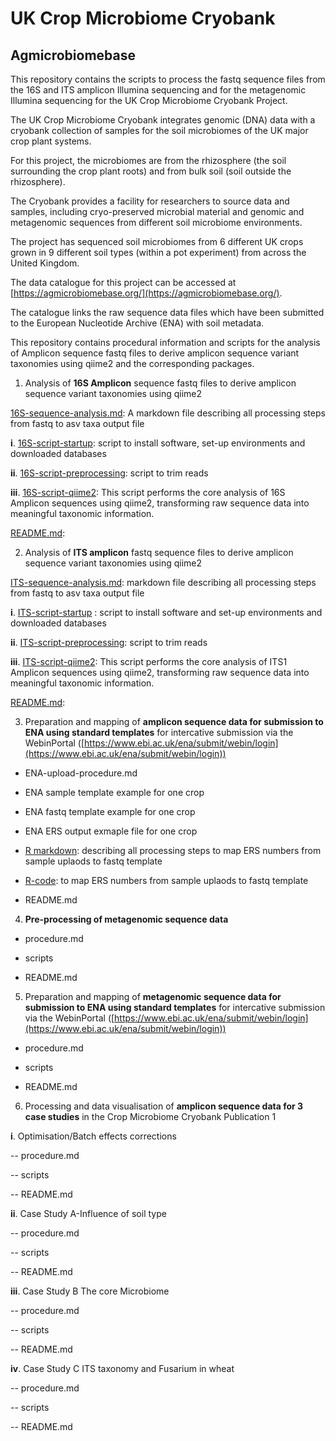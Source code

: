   

# UK Crop Microbiome Cryobank

## Agmicrobiomebase

  

This repository contains the scripts to process the fastq sequence files from the 16S and ITS amplicon Illumina sequencing and for the metagenomic Illumina sequencing for the UK Crop Microbiome Cryobank Project.

  

The UK Crop Microbiome Cryobank integrates genomic (DNA) data with a cryobank collection of samples for the soil microbiomes of the UK major crop plant systems.

For this project, the microbiomes are from the rhizosphere (the soil surrounding the crop plant roots) and from bulk soil (soil outside the rhizosphere).

The Cryobank provides a facility for researchers to source data and samples, including cryo-preserved microbial material and genomic and metagenomic sequences from different soil microbiome environments.

  

The project has sequenced soil microbiomes from 6 different UK crops grown in 9 different soil types (within a pot experiment) from across the United Kingdom.

  

The data catalogue for this project can be accessed at [https://agmicrobiomebase.org/](https://agmicrobiomebase.org/).

The catalogue links the raw sequence data files which have been submitted to the European Nucleotide Archive (ENA) with soil metadata.

  

This repository contains procedural information and scripts for the analysis of Amplicon sequence fastq files to derive amplicon sequence variant taxonomies using qiime2 and the corresponding packages.

1. Analysis of **16S Amplicon** sequence fastq files to derive amplicon sequence variant taxonomies using qiime2

[16S-sequence-analysis.md](https://github.com/paytonyau/agmicrobiomebase/blob/main/amplicon-sequence-analysis/amplicon-16S/16s-sequence-analysis.md): A markdown file describing all processing steps from fastq to asv taxa output file

**i**. [16S-script-startup](https://github.com/paytonyau/agmicrobiomebase/blob/main/amplicon-sequence-analysis/amplicon-16S/16s-step01-startup.sh): script to install software, set-up environments and downloaded databases

**ii**. [16S-script-preprocessing](https://github.com/paytonyau/agmicrobiomebase/blob/main/amplicon-sequence-analysis/amplicon-16S/16s-step02-preprocessing.sh): script to trim reads

**iii**. [16S-script-qiime2](https://github.com/paytonyau/agmicrobiomebase/blob/main/amplicon-sequence-analysis/amplicon-16S/16s-step03-qiime2.sh): This script performs the core analysis of 16S Amplicon sequences using qiime2, transforming raw sequence data into meaningful taxonomic information.

[README.md](https://github.com/paytonyau/agmicrobiomebase/blob/main/amplicon-sequence-analysis/amplicon-16S/README.md):

2. Analysis of **ITS amplicon** fastq sequence files to derive amplicon sequence variant taxonomies using qiime2

[ITS-sequence-analysis.md](https://github.com/paytonyau/agmicrobiomebase/blob/main/amplicon-sequence-analysis/amplicon-ITS/ITS-sequencing-analysis.md): markdown file describing all processing steps from fastq to asv taxa output file

**i**. [ITS-script-startup](https://github.com/paytonyau/agmicrobiomebase/blob/main/amplicon-sequence-analysis/amplicon-ITS/ITS-step01-setup.sh) : script to install software and set-up environments and downloaded databases

**ii**. [ITS-script-preprocessing](https://github.com/paytonyau/agmicrobiomebase/blob/main/amplicon-sequence-analysis/amplicon-ITS/ITS-step02-preprocessing.sh): script to trim reads

**iii**. [ITS-script-qiime2](https://github.com/paytonyau/agmicrobiomebase/blob/main/amplicon-sequence-analysis/amplicon-ITS/ITS-step03-qiime2.sh): This script performs the core analysis of ITS1 Amplicon sequences using qiime2, transforming raw sequence data into meaningful taxonomic information.

[README.md](https://github.com/paytonyau/agmicrobiomebase/blob/main/amplicon-sequence-analysis/amplicon-ITS/README.md):

3. Preparation and mapping of **amplicon sequence data for submission to ENA using standard templates** for intercative submission via the WebinPortal ([https://www.ebi.ac.uk/ena/submit/webin/login](https://www.ebi.ac.uk/ena/submit/webin/login))

- ENA-upload-procedure.md

- ENA sample template example for one crop

- ENA fastq template example for one crop

- ENA ERS output exmaple file for one crop

- [R markdown](https://github.com/paytonyau/agmicrobiomebase/blob/main/amplicon-sequence-analysis/Fastq_checklist_mapping/fastq_checklist_mapping.Rmd): describing all processing steps to map ERS numbers from sample uplaods to fastq template

- [R-code](): to map ERS numbers from sample uplaods to fastq template

- README.md

4. **Pre-processing of metagenomic sequence data**

  

- procedure.md

- scripts

- README.md

5. Preparation and mapping of **metagenomic sequence data for submission to ENA using standard templates** for intercative submission via the WebinPortal ([https://www.ebi.ac.uk/ena/submit/webin/login](https://www.ebi.ac.uk/ena/submit/webin/login))

- procedure.md

- scripts

- README.md

  

6. Processing and data visualisation of **amplicon sequence data for 3 case studies** in the Crop Microbiome Cryobank Publication 1

**i**. Optimisation/Batch effects corrections

-- procedure.md

-- scripts

-- README.md

**ii**. Case Study A-Influence of soil type

-- procedure.md

-- scripts

-- README.md

**iii**. Case Study B The core Microbiome

-- procedure.md

-- scripts

-- README.md

**iv**. Case Study C ITS taxonomy and Fusarium in wheat

-- procedure.md

-- scripts

-- README.md
